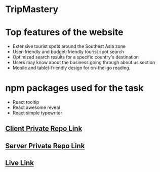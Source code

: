 # TripMastery

# Top features of the website
* Extensive tourist spots around the Southest Asia zone
* User-friendly and budget-friendly tourist spot search
* Optimized search results for a specific country's destination
* Users may know about the business going through about us section
* Mobile and tablet-friendly design for on-the-go reading.

# npm packages used for the task
* React tooltip
* React awesome reveal
* React simple typewriter


## [Client Private Repo Link](https://github.com/programming-hero-web-course-4/B9A10-client-side-shuvo339)
## [Server Private Repo Link](https://github.com/programming-hero-web-course-4/b9a10-server-side-shuvo339)

## [Live Link](https://tripmastery-auth.web.app)

